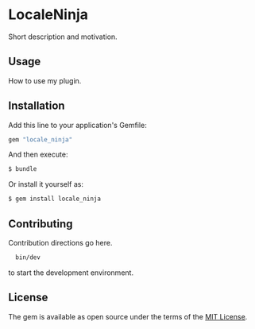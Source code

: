 # LocaleNinja
Short description and motivation.

## Usage
How to use my plugin.

## Installation
Add this line to your application's Gemfile:

```ruby
gem "locale_ninja"
```

And then execute:
```bash
$ bundle
```

Or install it yourself as:
```bash
$ gem install locale_ninja
```

## Contributing
Contribution directions go here.
```bash
  bin/dev
```
to start the development environment.

## License
The gem is available as open source under the terms of the [MIT License](https://opensource.org/licenses/MIT).
